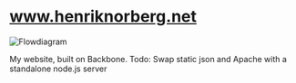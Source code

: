 www.henriknorberg.net
=================

![Flowdiagram](http://henriknorberg.net/screendump.png)

My website, built on Backbone.
Todo: Swap static json and Apache with a standalone node.js server